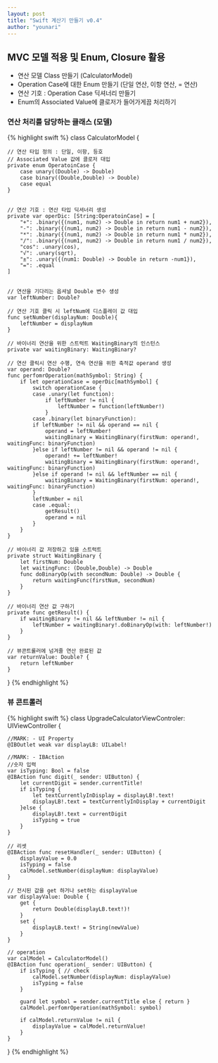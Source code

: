 ```yaml
---
layout: post
title: "Swift 계산기 만들기 v0.4"
author: "younari"
---
```


## MVC 모델 적용 및 Enum, Closure 활용
- 연산 모델 Class 만들기 (CalculatorModel)
- Operation Case에 대한 Enum 만들기 (단일 연산, 이항 연산, = 연산)
- 연산 기호 : Operation Case 딕셔너리 만들기
- Enum의 Associated Value에 클로저가 들어가게끔 처리하기

### 연산 처리를 담당하는 클래스 (모델)
{% highlight swift %}
class CalculatorModel {
    
    // 연산 타입 정의 : 단일, 이항, 등호
    // Associated Value 값에 클로저 대입
    private enum OperatoinCase {
        case unary((Double) -> Double)
        case binary((Double,Double) -> Double)
        case equal
    }

    
    // 연산 기호 : 연산 타입 딕셔너리 생성
    private var operDic: [String:OperatoinCase] = [
        "+": .binary({(num1, num2) -> Double in return num1 + num2}),
        "-": .binary({(num1, num2) -> Double in return num1 - num2}),
        "*": .binary({(num1, num2) -> Double in return num1 * num2}),
        "/": .binary({(num1, num2) -> Double in return num1 / num2}),
        "cos": .unary(cos),
        "√": .unary(sqrt),
        "±": .unary({(num1: Double) -> Double in return -num1}),
        "=": .equal
    ]

    
    // 연산을 기다리는 옵셔널 Double 변수 생성
    var leftNumber: Double? 
    
    // 연산 기호 클릭 시 leftNum에 디스플레이 값 대입
    func setNumber(displayNum: Double){
        leftNumber = displayNum
    }
    
    // 바이너리 연산을 위한 스트럭트 WaitingBinary의 인스턴스
    private var waitingBinary: WaitingBinary?
    
    // 연산 클릭시 연산 수행, 연속 연산을 위한 축적값 operand 생성
    var operand: Double?
    func perfomrOperation(mathSymbol: String) {
        if let operationCase = operDic[mathSymbol] {
            switch operationCase {
            case .unary(let function):
                if leftNumber != nil {
                    leftNumber = function(leftNumber!)
                }
            case .binary(let binaryFunction):
            if leftNumber != nil && operand == nil {
                operand = leftNumber!
                waitingBinary = WaitingBinary(firstNum: operand!, waitingFunc: binaryFunction)
            }else if leftNumber != nil && operand != nil {
                operand! += leftNumber!
                waitingBinary = WaitingBinary(firstNum: operand!, waitingFunc: binaryFunction)
            }else if operand != nil && leftNumber == nil {
                waitingBinary = WaitingBinary(firstNum: operand!, waitingFunc: binaryFunction)
            }
            leftNumber = nil
            case .equal:
                getResult()
                operand = nil
            }
    	}
    }
    
    // 바이너리 값 저장하고 있을 스트럭트
    private struct WaitingBinary {
        let firstNum: Double
        let waitingFunc: (Double,Double) -> Double
        func doBinaryOp(with secondNum: Double) -> Double {
            return waitingFunc(firstNum, secondNum)
        }
    }

    // 바이너리 연산 값 구하기
    private func getResult() {
        if waitingBinary != nil && leftNumber != nil {
            leftNumber = waitingBinary!.doBinaryOp(with: leftNumber!)
        }
    }
    
    // 뷰콘트롤러에 넘겨줄 연산 완료된 값
    var returnValue: Double? {
        return leftNumber
    }
    
    
}
{% endhighlight %}

### 뷰 콘트롤러
{% highlight swift %}
class UpgradeCalculatorViewControler: UIViewController {

    //MARK: - UI Property
    @IBOutlet weak var displayLB: UILabel!

    //MARK: - IBAction
    //숫자 입력
    var isTyping: Bool = false
    @IBAction func digit(_ sender: UIButton) {
        let currentDigit = sender.currentTitle!
        if isTyping {
            let textCurrentlyInDisplay = displayLB!.text!
            displayLB!.text = textCurrentlyInDisplay + currentDigit
        }else {
            displayLB!.text = currentDigit
            isTyping = true
        }
    }
    
    // 리셋
    @IBAction func resetHandler(_ sender: UIButton) {
        displayValue = 0.0
        isTyping = false
        calModel.setNumber(displayNum: displayValue)
    }
    
    // 전시된 값을 get 하거나 set하는 displayValue
    var displayValue: Double {
        get {
            return Double(displayLB.text!)!
        }
        set {
        	displayLB.text! = String(newValue)
        }
    }
    
    // operation
    var calModel = CalculatorModel()
    @IBAction func operation(_ sender: UIButton) {
        if isTyping { // check
            calModel.setNumber(displayNum: displayValue)
            isTyping = false
        }
        
        guard let symbol = sender.currentTitle else { return }
        calModel.perfomrOperation(mathSymbol: symbol)

        if calModel.returnValue != nil {
            displayValue = calModel.returnValue!
        }
    }

}
{% endhighlight %}